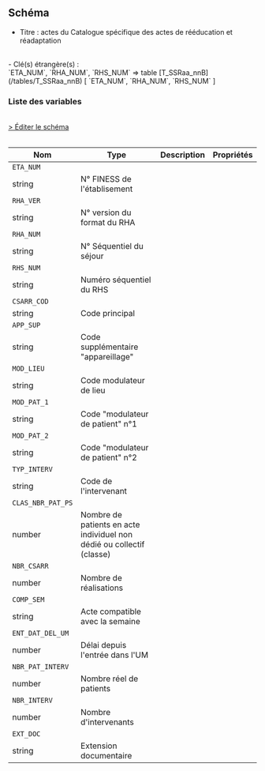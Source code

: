 ## Schéma

- Titre : actes du Catalogue spécifique des actes de rééducation et réadaptation
<br />
- Clé(s) étrangère(s) : <br />
`ETA_NUM`, `RHA_NUM`, `RHS_NUM` => table [T_SSRaa_nnB](/tables/T_SSRaa_nnB) [ `ETA_NUM`, `RHA_NUM`, `RHS_NUM` ]<br />

### Liste des variables
<br />
<div>
    <a href="https://gitlab.com/healthdatahub/schema-snds/edit/master/schemas/PMSI/PMSI%20SSR/T_SSRaa_nnCSARR.json"  
    arget="_blank" rel="noopener noreferrer">> Éditer le schéma</a>
    <OutboundLink />
</div>
<br />

Nom|Type|Description|Propriétés
-|-|-|-
`ETA_NUM`|
string|N° FINESS de l&#x27;établisement||
`RHA_VER`|
string|N° version du format du RHA||
`RHA_NUM`|
string|N° Séquentiel du séjour||
`RHS_NUM`|
string|Numéro séquentiel du RHS||
`CSARR_COD`|
string|Code principal||
`APP_SUP`|
string|Code supplémentaire &quot;appareillage&quot;||
`MOD_LIEU`|
string|Code modulateur de lieu||
`MOD_PAT_1`|
string|Code &quot;modulateur de patient&quot; n°1||
`MOD_PAT_2`|
string|Code &quot;modulateur de patient&quot; n°2||
`TYP_INTERV`|
string|Code de l&#x27;intervenant||
`CLAS_NBR_PAT_PS`|
number|Nombre de patients en acte individuel non dédié ou collectif (classe)||
`NBR_CSARR`|
number|Nombre de réalisations||
`COMP_SEM`|
string|Acte compatible avec  la semaine||
`ENT_DAT_DEL_UM`|
number|Délai depuis l&#x27;entrée dans l&#x27;UM||
`NBR_PAT_INTERV`|
number|Nombre réel de patients||
`NBR_INTERV`|
number|Nombre d&#x27;intervenants||
`EXT_DOC`|
string|Extension documentaire||

